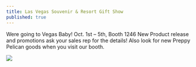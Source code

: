 ```yaml
---
title: Las Vegas Souvenir & Resort Gift Show
published: true
---
```

Were going to Vegas Baby! Oct. 1st – 5th, Booth 1246 New Product release and promotions ask your sales rep for the details! Also look for new Preppy Pelican goods when you visit our booth.

![](/static/uploads/screen-shot-2019-09-20-at-3.47.39-pm.png)
